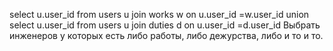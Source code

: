 select u.user_id from users u join works w 
on u.user_id =w.user_id 
union
select u.user_id from users u join duties d on u.user_id =d.user_id 
Выбрать инженеров у которых есть либо работы, либо дежурства, либо и то и то.
